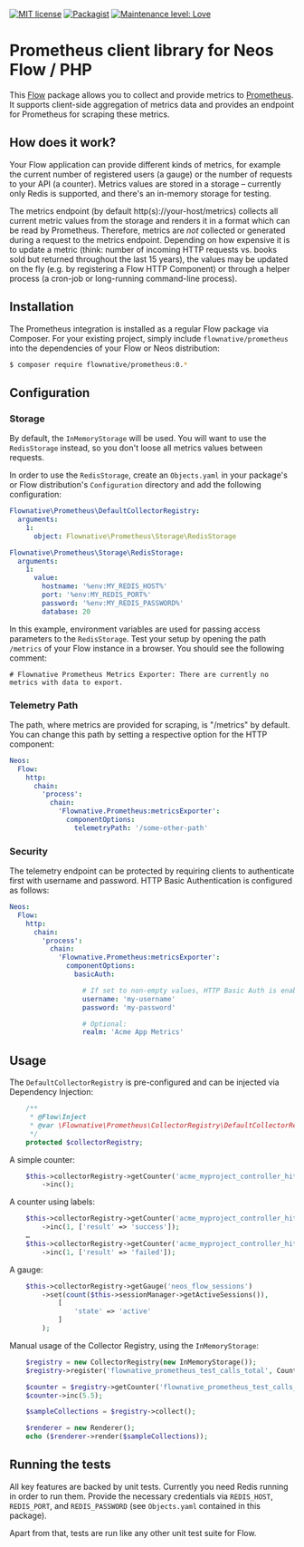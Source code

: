 [![MIT license](http://img.shields.io/badge/license-MIT-brightgreen.svg)](http://opensource.org/licenses/MIT)
[![Packagist](https://img.shields.io/packagist/v/flownative/prometheus.svg)](https://packagist.org/packages/flownative/prometheus)
[![Maintenance level: Love](https://img.shields.io/badge/maintenance-%E2%99%A1%E2%99%A1%E2%99%A1-ff69b4.svg)](https://www.flownative.com/en/products/open-source.html)

# Prometheus client library for Neos Flow / PHP

This [Flow](https://flow.neos.io) package allows you to collect and provide metrics to [Prometheus](https://www.prometheus.io). 
It supports client-side aggregation of metrics data and provides an endpoint for Prometheus for scraping these metrics.  

## How does it work?

Your Flow application can provide different kinds of metrics, for example the current number of registered users (a gauge) or 
the number of requests to your API (a counter). Metrics values are stored in a storage – currently only Redis is supported, and
there's an in-memory storage for testing.

The metrics endpoint (by default http(s)://your-host/metrics) collects all current metric values from the storage
and renders it in a format which can be read by Prometheus. Therefore, metrics are _not_ collected or generated during a request
to the metrics endpoint. Depending on how expensive it is to update a metric (think: number of incoming HTTP requests vs. books 
sold but returned throughout the last 15 years), the values may be updated on the fly (e.g. by registering a Flow HTTP Component)
or through a helper process (a cron-job or long-running command-line process).

## Installation

The Prometheus integration is installed as a regular Flow package via Composer. For your existing project, simply include 
`flownative/prometheus` into the dependencies of your Flow or Neos distribution:

```bash
$ composer require flownative/prometheus:0.*
```

## Configuration

### Storage

By default, the `InMemoryStorage` will be used. You will want to use the `RedisStorage` instead, so you don't loose all metrics
values between requests.

In order to use the `RedisStorage`, create an `Objects.yaml` in your package's or Flow distribution's `Configuration` directory
and add the following configuration:

```yaml
Flownative\Prometheus\DefaultCollectorRegistry:
  arguments:
    1:
      object: Flownative\Prometheus\Storage\RedisStorage

Flownative\Prometheus\Storage\RedisStorage:
  arguments:
    1:
      value:
        hostname: '%env:MY_REDIS_HOST%'
        port: '%env:MY_REDIS_PORT%'
        password: '%env:MY_REDIS_PASSWORD%'
        database: 20
```

In this example, environment variables are used for passing access parameters to the `RedisStorage`. Test your setup by opening the 
path `/metrics` of your Flow instance in a browser. You should see the following comment:

```
# Flownative Prometheus Metrics Exporter: There are currently no metrics with data to export.
```

### Telemetry Path

The path, where metrics are provided for scraping, is "/metrics" by default. You can change this path by setting a respective
option for the HTTP component:

```yaml
Neos:
  Flow:
    http:
      chain:
        'process':
          chain:
            'Flownative.Prometheus:metricsExporter':
              componentOptions:
                telemetryPath: '/some-other-path'
```

### Security

The telemetry endpoint can be protected by requiring clients to authenticate first with username and password. HTTP Basic Authentication is configured as follows:

```yaml
Neos:
  Flow:
    http:
      chain:
        'process':
          chain:
            'Flownative.Prometheus:metricsExporter':
              componentOptions:
                basicAuth:

                  # If set to non-empty values, HTTP Basic Auth is enabled:
                  username: 'my-username'
                  password: 'my-password'

                  # Optional:
                  realm: 'Acme App Metrics'
```

## Usage

The `DefaultCollectorRegistry` is pre-configured and can be injected via Dependency Injection:

```php
    /**
     * @Flow\Inject
     * @var \Flownative\Prometheus\CollectorRegistry\DefaultCollectorRegistry
     */
    protected $collectorRegistry;
```

A simple counter:

```php
    $this->collectorRegistry->getCounter('acme_myproject_controller_hits_total')
        ->inc();   
```

A counter using labels:

```php
    $this->collectorRegistry->getCounter('acme_myproject_controller_hits_total')
        ->inc(1, ['result' => 'success']);   
    …
    $this->collectorRegistry->getCounter('acme_myproject_controller_hits_total')
        ->inc(1, ['result' => 'failed']);   
```

A gauge:

```php
    $this->collectorRegistry->getGauge('neos_flow_sessions')
        ->set(count($this->sessionManager->getActiveSessions()),
            [
                'state' => 'active'
            ]
        );
```

Manual usage of the Collector Registry, using the `InMemoryStorage`:

````php
    $registry = new CollectorRegistry(new InMemoryStorage());
    $registry->register('flownative_prometheus_test_calls_total', Counter::TYPE, 'a test call counter', ['tests', 'counter']);

    $counter = $registry->getCounter('flownative_prometheus_test_calls_total');
    $counter->inc(5.5);

    $sampleCollections = $registry->collect();

    $renderer = new Renderer();
    echo ($renderer->render($sampleCollections));
````

## Running the tests

All key features are backed by unit tests. Currently you need Redis running in order to run them. Provide
the necessary credentials via `REDIS_HOST`, `REDIS_PORT`, and `REDIS_PASSWORD` (see `Objects.yaml` contained
in this package).

Apart from that, tests are run like any other unit test suite for Flow.
